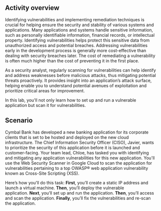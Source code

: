 ## Activity overview

Identifying vulnerabilities and implementing remediation techniques is crucial for helping ensure the security and stability of various systems and applications. Many applications and systems handle sensitive information, such as personally identifiable information, financial records, or intellectual property. Identifying vulnerabilities helps protect this sensitive data from unauthorized access and potential breaches. Addressing vulnerabilities early in the development process is generally more cost-effective than dealing with security breaches later. The cost of remediating a vulnerability is often much higher than the cost of preventing it in the first place.

As a security analyst, regularly scanning for vulnerabilities can help identify and address weaknesses before malicious attacks, thus mitigating potential threats proactively. It provides insight into an application’s attack surface, helping enable you to understand potential avenues of exploitation and prioritize critical areas for improvement.

In this lab, you'll not only learn how to set up and run a vulnerable application but scan it for vulnerabilities.

## Scenario

Cymbal Bank has developed a new banking application for its corporate clients that is set to be hosted and deployed on the new cloud infrastructure. The Chief Information Security Officer (CISO), Javier, wants to prioritize the security of this application before it is launched and customer-facing. Your team lead, Chloe, has tasked you with identifying and mitigating any application vulnerabilities for this new application. You'll use the Web Security Scanner in Google Cloud to scan the application for vulnerabilities pertaining to a top OWASP® web application vulnerability known as Cross-Site Scripting (XSS).

Here’s how you'll do this task: **First**, you’ll create a static IP address and launch a virtual machine. **Then**, you’ll deploy the vulnerable application. **Next**, you’ll set up and run the application. **Then**, you’ll access and scan the application. **Finally**, you’ll fix the vulnerabilities and re-scan the application.
